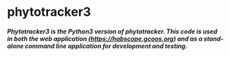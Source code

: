 # phytotracker3

##### Phytotracker3 is the Python3 version of phytotracker. This code is used in both the web application (https://habscope.gcoos.org) and as a stand-alone command line application for development and testing.

